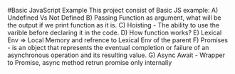 #Basic JavaScript Example
This project consist of Basic JS example:
A) Undefined Vs Not Defined
B) Passing Function as argument, what will be the output if we print function as it is.
C) Hoisting - The ability to use the varible before declaring it in the code.
D) How function works?
E) Lexical Env => Local Memory and refrence to Lexical Env of the parent
F) Promises - is an object that represents the eventual completion or failure of an asynchronous operation and its resulting value.
G) Async Await - Wrapper to Promise, async method retrun promise only internally
